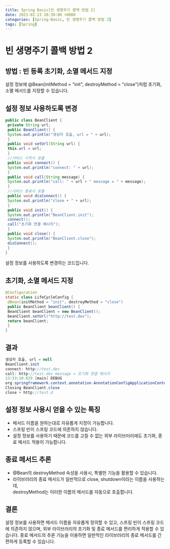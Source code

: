 ```yaml
---
title: Spring Basic[빈 생명주기 콜백 방법 2]
date: 2023-02-23 20:39:00 +0800
categories: [Spring-Basic, 빈 생명주기 콜백 방법 2]
tags: [Spring]
---
```


# 빈 생명주기 콜백 방법 2

## 방법 : 빈 등록 초기화, 소멸 메서드 지정
설정 정보에 @Bean(initMethod = "init", destroyMethod = "close")처럼 초기화, 소멸 메서드를 지정할 수 있습니다.

## 설정 정보 사용하도록 변경
```java
public class BeanClient {
 private String url;
 public BeanClient() {
 System.out.println("생성자 호출, url = " + url);
 }
 public void setUrl(String url) {
 this.url = url;
 }
 //서비스 시작시 호출
 public void connect() {
 System.out.println("connect: " + url);
 }
 public void call(String message) {
 System.out.println("call: " + url + " message = " + message);
 }
 //서비스 종료시 호출
 public void disConnect() {
 System.out.println("close + " + url);
 }
 public void init() {
 System.out.println("BeanClient.init");
 connect();
 call("초기화 연결 메시지");
 }
 public void close() {
 System.out.println("BeanClient.close");
 disConnect();
 }
}

```
설정 정보를 사용하도록 변경하는 코드입니다.

## 초기화, 소멸 메서드 지정
```java
@Configuration
static class LifeCycleConfig {
 @Bean(initMethod = "init", destroyMethod = "close")
 public BeanClient beanClient() {
 BeanClient beanClient = new BeanClient();
 beanClient.setUrl("http://test.dev");
 return beanClient;
 }
}
```

## 결과
```java
생성자 호출, url = null
BeanClient.init
connect: http://test.dev
call: http://test.dev message = 초기화 연결 메시지
13:33:10.029 [main] DEBUG 
org.springframework.context.annotation.AnnotationConfigApplicationContext - 
Closing BeanClient.close
close + http://test.d
```

## 설정 정보 사용시 얻을 수 있는 특징
- 메서드 이름을 원하는대로 자유롭게 지정이 가능합니다.
- 스프링 빈이 스프링 코드에 의존하지 않습니다.
- 설정 정보를 사용하기 때문에 코드를 고칠 수 없는 외부 라이브러리에도 초기화, 종료 메서드 적용이 가능합니다.

## 종료 메서드 추론
- @Bean의 destroyMethod 속성을 사용시, 특별한 기능을 활용할 수 있습니다.
- 라이브러리의 종료 메서드가 일반적으로 close, shutdown이라는 이름을 사용하는데,        
destroyMethod는 이러한 이름의 메서드를 자동으로 호출합니다.

## 결론
설정 정보를 사용하면 메서드 이름을 자유롭게 정의할 수 있고, 스프링 빈이 스프링 코드에 의존하지 않으며, 외부 라이브러리의 초기화 및 종료 메서드를 편리하게 적용할 수 있습니다. 종료 메서드의 추론 기능을 이용하면 일반적인 라이브러리의 종료 메서드를 간편하게 등록할 수 있습니다.